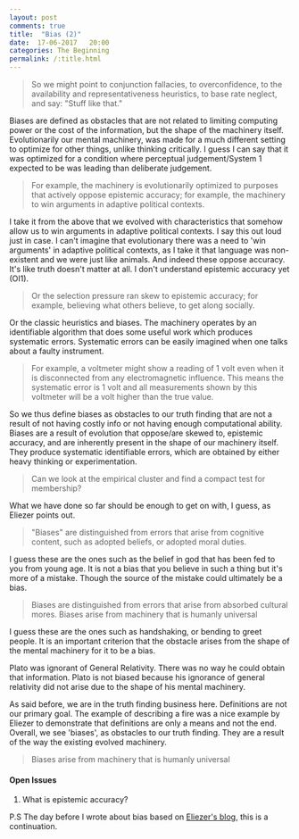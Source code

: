 ```yaml
---
layout: post
comments: true
title:  "Bias (2)"
date:  17-06-2017	20:00
categories: The Beginning
permalink: /:title.html
---
```


>So we might point to conjunction fallacies, to overconfidence, to the availability and representativeness heuristics, to base rate neglect, and say:  "Stuff like that."

Biases are defined as obstacles that are not related to limiting computing power or the cost of the information, but the shape of the machinery itself. Evolutionarily our mental machinery, was made for a much different setting to optimize for other things, unlike thinking critically. I guess I can say that it was optimized for a condition where perceptual judgement/System 1 expected to be was leading than deliberate judgement. 

>For example, the machinery is evolutionarily optimized to purposes that actively oppose epistemic accuracy; for example, the machinery to win arguments in adaptive political contexts.

I take it from the above that we evolved with characteristics that somehow allow us to win arguments in adaptive political contexts. I say this out loud just in case. I can't imagine that evolutionary there was a need to 'win arguments' in adaptive political contexts, as I take it that language was non-existent and we were just like animals. And indeed these oppose accuracy. It's like truth doesn't matter at all. I don't understand epistemic accuracy yet (OI1).

>Or the selection pressure ran skew to epistemic accuracy; for example, believing what others believe, to get along socially.  

Or the classic heuristics and biases. The machinery operates by an identifiable algorithm that does some useful work which produces systematic errors. Systematic errors can be easily imagined when one talks about a faulty instrument.

>For example, a voltmeter might show a reading of 1 volt even when it is disconnected from any electromagnetic influence. This means the systematic error is 1 volt and all measurements shown by this voltmeter will be a volt higher than the true value.

So we thus define biases as obstacles to our truth finding that are not a result of not having costly info or not having enough computational ability. Biases are a result of evolution that oppose/are skewed to, epistemic accuracy, and are inherently present in the shape of our machinery itself. They produce systematic identifiable errors, which are obtained by either heavy thinking or experimentation.	

>Can we look at the empirical cluster and find a compact test for membership?

What we have done so far should be enough to get on with, I guess, as Eliezer points out.

>"Biases" are distinguished from errors that arise from cognitive content, such as adopted beliefs, or adopted moral duties.  

I guess these are the ones such as the belief in god that has been fed to you from young age. It is not a bias that you believe in such a thing but it's more of a mistake. Though the source of the mistake could ultimately be a bias. 	

>Biases are distinguished from errors that arise from absorbed cultural mores. Biases arise from machinery that is humanly universal

I guess these are the ones such as handshaking, or bending to greet people. It is an important criterion that the obstacle arises from the shape of the mental machinery for it to be a bias.

Plato was ignorant of General Relativity. There was no way he could obtain that information. Plato is not biased because his ignorance of general relativity did not arise due to the shape of his mental machinery.

As said before, we are in the truth finding business here. Definitions are not our primary goal. The example of describing a fire was a nice example by Eliezer to demonstrate that definitions are only a means and not the end. Overall, we see 'biases', as obstacles to our truth finding. They are a result of the way the existing evolved machinery. 

>Biases arise from machinery that is humanly universal

#### Open Issues

1) What is epistemic accuracy?

P.S
The day before I wrote about bias based on [Eliezer's blog][ele_bias], this is a continuation.

[truth_th_1]:http://agent18.github.io/Why-Truth-(2).html
[ele_bias]:http://lesswrong.com/lw/gp/whats_a_bias_again/
